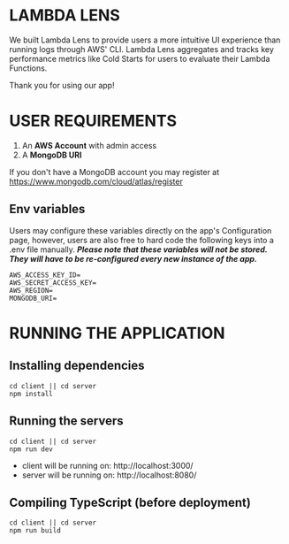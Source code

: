 # LAMBDA LENS

We built Lambda Lens to provide users a more intuitive UI experience than running logs through AWS' CLI. Lambda Lens aggregates and tracks key performance metrics like Cold Starts for users to evaluate their Lambda Functions.

Thank you for using our app!

# USER REQUIREMENTS

1. An **AWS Account** with admin access
2. A **MongoDB URI**

If you don't have a MongoDB account you may register at https://www.mongodb.com/cloud/atlas/register

## Env variables

Users may configure these variables directly on the app's Configuration page, however, users are also free to hard code the following keys into a .env file manually. **_Please note that these variables will not be stored. They will have to be re-configured every new instance of the app._**

```
AWS_ACCESS_KEY_ID=
AWS_SECRET_ACCESS_KEY=
AWS_REGION=
MONGODB_URI=
```

# RUNNING THE APPLICATION

## Installing dependencies

```
cd client || cd server
npm install
```

## Running the servers

```
cd client || cd server
npm run dev
```

- client will be running on: http://localhost:3000/
- server will be running on: http://localhost:8080/

## Compiling TypeScript (before deployment)

```
cd client || cd server
npm run build
```
